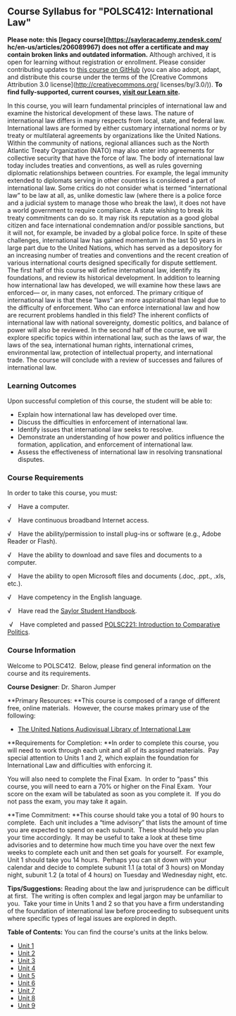 Course Syllabus for "POLSC412: International Law"
-------------------------------------------------

**Please note: this [legacy course](https://sayloracademy.zendesk.com/
hc/en-us/articles/206089967) does not offer a certificate and may contain 
broken links and outdated information.** Although archived, it is open 
for learning without registration or enrollment. Please consider contributing 
updates to [this course on GitHub](https://github.com/saylordotorg/course_polsc412) 
(you can also adopt, adapt, and distribute this course under the terms of 
the [Creative Commons Attribution 3.0 license](http://creativecommons.org/
licenses/by/3.0/)). **To find fully-supported, current courses, [visit our 
Learn site](https://learn.saylor.org).**

In this course, you will learn fundamental principles of international
law and examine the historical development of these laws. The nature of
international law differs in many respects from local, state, and
federal law. International laws are formed by either customary
international norms or by treaty or multilateral agreements by
organizations like the United Nations. Within the community of nations,
regional alliances such as the North Atlantic Treaty Organization (NATO)
may also enter into agreements for collective security that have the
force of law. The body of international law today includes treaties and
conventions, as well as rules governing diplomatic relationships between
countries. For example, the legal immunity extended to diplomats serving
in other countries is considered a part of international law. Some
critics do not consider what is termed “international law” to be law at
all, as, unlike domestic law (where there is a police force and a
judicial system to manage those who break the law), it does not have a
world government to require compliance. A state wishing to break its
treaty commitments can do so. It may risk its reputation as a good
global citizen and face international condemnation and/or possible
sanctions, but it will not, for example, be invaded by a global police
force. In spite of these challenges, international law has gained
momentum in the last 50 years in large part due to the United Nations,
which has served as a depository for an increasing number of treaties
and conventions and the recent creation of various international courts
designed specifically for dispute settlement. The first half of this
course will define international law, identify its foundations, and
review its historical development. In addition to learning how
international law has developed, we will examine how these laws are
enforced— or, in many cases, not enforced. The primary critique of
international law is that these “laws” are more aspirational than legal
due to the difficulty of enforcement. Who can enforce international law
and how are recurrent problems handled in this field? The inherent
conflicts of international law with national sovereignty, domestic
politics, and balance of power will also be reviewed. In the second half
of the course, we will explore specific topics within international law,
such as the laws of war, the laws of the sea, international human
rights, international crimes, environmental law, protection of
intellectual property, and international trade. The course will conclude
with a review of successes and failures of international law.

### Learning Outcomes

Upon successful completion of this course, the student will be able to:

-   Explain how international law has developed over time.
-   Discuss the difficulties in enforcement of international law.
-   Identify issues that international law seeks to resolve.
-   Demonstrate an understanding of how power and politics influence the
    formation, application, and enforcement of international law. 
-   Assess the effectiveness of international law in resolving
    transnational disputes.

### Course Requirements

In order to take this course, you must:  
  
 √    Have a computer.  
  
 √    Have continuous broadband Internet access.  
  
 √    Have the ability/permission to install plug-ins or software (e.g.,
Adobe Reader or Flash).  
  
 √    Have the ability to download and save files and documents to a
computer.  
  
 √    Have the ability to open Microsoft files and documents (.doc,
.ppt., .xls, etc.).  
  
 √    Have competency in the English language.  
  
 √    Have read the [Saylor Student
Handbook](http://www.saylor.org/site/wp-content/uploads/2012/05/Saylor-StudentHandbook.pdf).  
  
  √    Have completed and passed [POLSC221: Introduction to Comparative
Politics](http://www.saylor.org/courses/polsc221/).

### Course Information

Welcome to POLSC412.  Below, please find general information on the
course and its requirements.

**Course Designer**: Dr. Sharon Jumper

**Primary Resources: **This course is composed of a range of different
free, online materials.  However, the course makes primary use of the
following:

-   [The United Nations Audiovisual Library of International
    Law](http://www.un.org/law/avl/)

**Requirements for Completion: **In order to complete this course, you
will need to work through each unit and all of its assigned materials.
 Pay special attention to Units 1 and 2, which explain the foundation
for International Law and difficulties with enforcing it.  

You will also need to complete the Final Exam.  In order to “pass” this
course, you will need to earn a 70% or higher on the Final Exam.  Your
score on the exam will be tabulated as soon as you complete it.  If you
do not pass the exam, you may take it again.

**Time Commitment: **This course should take you a total of 90 hours to
complete.  Each unit includes a “time advisory” that lists the amount of
time you are expected to spend on each subunit.  These should help you
plan your time accordingly.  It may be useful to take a look at these
time advisories and to determine how much time you have over the next
few weeks to complete each unit and then set goals for yourself.  For
example, Unit 1 should take you 14 hours.  Perhaps you can sit down with
your calendar and decide to complete subunit 1.1 (a total of 3 hours) on
Monday night, subunit 1.2 (a total of 4 hours) on Tuesday and Wednesday
night, etc.

**Tips/Suggestions:** Reading about the law and jurisprudence can be
difficult at first.  The writing is often complex and legal jargon may
be unfamiliar to you.  Take your time in Units 1 and 2 so that you have
a firm understanding of the foundation of international law before
proceeding to subsequent units where specific types of legal issues are
explored in depth.

**Table of Contents:** You can find the course's units at the links below.

- [Unit 1](https://legacy.saylor.org/polsc412/Unit01/)
- [Unit 2](https://legacy.saylor.org/polsc412/Unit02/)
- [Unit 3](https://legacy.saylor.org/polsc412/Unit03/)
- [Unit 4](https://legacy.saylor.org/polsc412/Unit04/)
- [Unit 5](https://legacy.saylor.org/polsc412/Unit05/)
- [Unit 6](https://legacy.saylor.org/polsc412/Unit06/)
- [Unit 7](https://legacy.saylor.org/polsc412/Unit07/)
- [Unit 8](https://legacy.saylor.org/polsc412/Unit08/)
- [Unit 9](https://legacy.saylor.org/polsc412/Unit09/)
